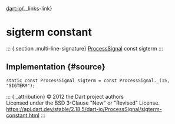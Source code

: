 [dart:io](../../dart-io/dart-io-library){._links-link}

sigterm constant
================

::: {.section .multi-line-signature}
[ProcessSignal](../processsignal-class) const sigterm
:::

Implementation {#source}
--------------

``` {.language-dart data-language="dart"}
static const ProcessSignal sigterm = const ProcessSignal._(15, "SIGTERM");
```

::: {._attribution}
© 2012 the Dart project authors\
Licensed under the BSD 3-Clause \"New\" or \"Revised\" License.\
<https://api.dart.dev/stable/2.18.5/dart-io/ProcessSignal/sigterm-constant.html>
:::
